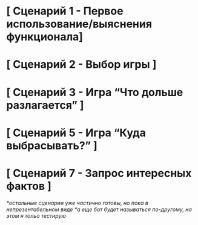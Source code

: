 # [ Сценарий 1 - Первое использование/выяснения функционала]
# [ Сценарий 2 - Выбор игры ]
# [ Сценарий 3 - Игра “Что дольше разлагается” ] 
# [ Сценарий 5 - Игра “Куда выбрасывать?” ]
# [ Сценарий 7 - Запрос интересных фактов ]

_*остальные сценарии уже частично готовы, но пока в непрезентабельном виде_
_*а еще бот будет называться по-другому, на этом я тольо тестирую_
